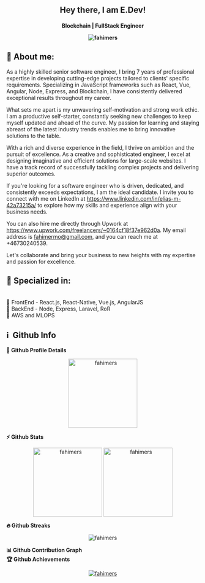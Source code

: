 <h2 align="center">
  Hey there, I am E.Dev!
</h2>

<h4 align='center'>
  Blockchain | FullStack Engineer
<p align="center">
<img src="https://komarev.com/ghpvc/?username=fahimers" alt="fahimers"/>
</p>
</h4>



## 🧑 About me:

<p>
As a highly skilled senior software engineer, I bring 7 years of professional expertise in developing cutting-edge projects tailored to clients' specific requirements. Specializing in JavaScript frameworks such as React, Vue, Angular, Node, Express, and Blockchain, I have consistently delivered exceptional results throughout my career.

What sets me apart is my unwavering self-motivation and strong work ethic. I am a productive self-starter, constantly seeking new challenges to keep myself updated and ahead of the curve. My passion for learning and staying abreast of the latest industry trends enables me to bring innovative solutions to the table.

With a rich and diverse experience in the field, I thrive on ambition and the pursuit of excellence. As a creative and sophisticated engineer, I excel at designing imaginative and efficient solutions for large-scale websites. I have a track record of successfully tackling complex projects and delivering superior outcomes.

If you're looking for a software engineer who is driven, dedicated, and consistently exceeds expectations, I am the ideal candidate. I invite you to connect with me on LinkedIn at https://www.linkedin.com/in/elias-m-42a73215a/ to explore how my skills and experience align with your business needs.

You can also hire me directly through Upwork at https://www.upwork.com/freelancers/~0164cf18f37e962d0a. My email address is fahimermo@gmail.com, and you can reach me at +46730240539.

Let's collaborate and bring your business to new heights with my expertise and passion for excellence.
</p>

<h2>🥇 Specialized in:</h2>
<br>🔸 FrontEnd - React.js, React-Native, Vue.js, AngularJS
<br>🔸 BackEnd - Node, Express, Laravel, RoR
<br>🔸 AWS and MLOPS
<p>

<h2>ℹ️ &nbsp;Github Info</h2>

  <summary><b>🔎 Github Profile Details</b></summary>
<p align="center"><img height="180em" src="https://github-profile-summary-cards.vercel.app/api/cards/profile-details?username=fahimers&theme=github_dark" alt="fahimers" align = "center"/></p>

  <summary><b>⚡ Github Stats</b></summary>
<p align="center"><img height="180em" src="https://github-readme-stats.vercel.app/api?username=fahimers&hide_border=true&count_private=true&show_icons=true&theme=radical" alt="fahimers" align = "center"/>
<img height="180em" src="https://github-readme-stats.vercel.app/api/top-langs?username=fahimers&show_icons=true&locale=en&layout=compact&hide_border=true&theme=radical" alt="fahimers" align = "center"/></p>

 <summary><b>🔥 Github Streaks</b></summary>
<p align="center"><img src="https://github-readme-streak-stats.herokuapp.com/?user=fahimers&theme=black-ice&hide_border=true&stroke=0000&background=0D1117&ring=e05397&fire=e05397&currStreakLabel=e05397" alt="fahimers" /></p>

<summary><b>📊 Github Contribution Graph</b></summary>

<!-- </details>
<details>    -->
 <summary><b>🏆 Github Achievements</b></summary>
<p align="center"> <a href="https://github.com/fahimers"><img src="https://github-profile-trophy.vercel.app/?username=fahimers&margin-w=5&theme=radical" alt="fahimers" /></a> </p>

<br>
